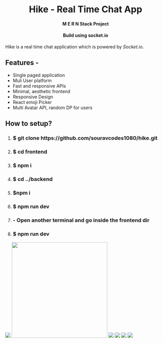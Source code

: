 <div align="center">
 <h1>
 Hike - Real Time Chat App
</h1>
<h4>M E R N Stack Project</h4>
<h4>Build using socket.io</h4>
</div>
<p>Hike is a real time chat application which is powered by <i>Socket.io</i>. 

<h2>Features - </h2>
<ul>
<li>Single paged application</li>
<li>Muli User platform</li>
<li>Fast and responsive APIs</li>
<li>Minimal, aesthetic frontend</li>
<li>Responsive Design</li>
<li>React emoji Picker</li>
<li>Multi Avatar API, random DP for users</li>
</ul>

<h2>How to setup?</h2>
<ol>
<li><h3>$ git clone https://github.com/souravcodes1080/hike.git</h3></li>
<li><h3>$ cd frontend</h3></li>
<li><h3>$ npm i</h3></li>
<li><h3>$ cd ../backend</h3></li>
<li><h3>$npm i</h3></li>
<li><h3>$ npm run dev</h3></li>
<li><h3>- Open another terminal and go inside the frontend dir</h3></li>
<li><h3>$ npm run dev</h3></li>
</ol>


<img src="https://res.cloudinary.com/dva2ofmyy/image/upload/v1704019749/wdrurjrwnpgoabwzpeuy.png" />
<img src="https://res.cloudinary.com/dva2ofmyy/image/upload/v1704019747/vznan54vm2lpq7w4jebv.png" width="300px"/>
<img src="https://res.cloudinary.com/dva2ofmyy/image/upload/v1704019748/eygbsywdqofq62acjj9t.png" />
<img src="https://res.cloudinary.com/dva2ofmyy/image/upload/v1704019748/fxjghdwspcyjqsiwqbtf.png" />
<img src="https://res.cloudinary.com/dva2ofmyy/image/upload/v1704019748/vkefyefes03grxwjzhow.png" />
<img src="https://res.cloudinary.com/dva2ofmyy/image/upload/v1704019748/p9z2qdku8ear0lprdgqk.png" />

